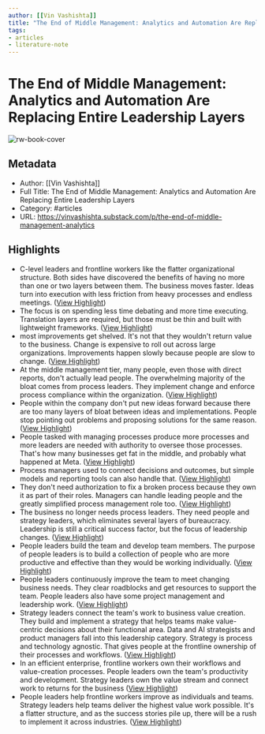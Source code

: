 ```yaml
---
author: [[Vin Vashishta]]
title: "The End of Middle Management: Analytics and Automation Are Replacing Entire Leadership Layers"
tags: 
- articles
- literature-note
---
```

# The End of Middle Management: Analytics and Automation Are Replacing Entire Leadership Layers

![rw-book-cover](https://substack-post-media.s3.amazonaws.com/public/images/7510c85b-e76c-429f-aa2d-b05e8409c161_1200x630.png)

## Metadata
- Author: [[Vin Vashishta]]
- Full Title: The End of Middle Management: Analytics and Automation Are Replacing Entire Leadership Layers
- Category: #articles
- URL: https://vinvashishta.substack.com/p/the-end-of-middle-management-analytics

## Highlights
- C-level leaders and frontline workers like the flatter organizational structure. Both sides have discovered the benefits of having no more than one or two layers between them. The business moves faster. Ideas turn into execution with less friction from heavy processes and endless meetings. ([View Highlight](https://read.readwise.io/read/01gvwrwhbpqx45x8khverp9hd2))
- The focus is on spending less time debating and more time executing. Translation layers are required, but those must be thin and built with lightweight frameworks. ([View Highlight](https://read.readwise.io/read/01gvwrx3htt13bcbq9kw5maebe))
- most improvements get shelved. It's not that they wouldn't return value to the business. Change is expensive to roll out across large organizations. Improvements happen slowly because people are slow to change. ([View Highlight](https://read.readwise.io/read/01gvwry98v56zn4wkwx3mrnapn))
- At the middle management tier, many people, even those with direct reports, don't actually lead people. The overwhelming majority of the bloat comes from process leaders. They implement change and enforce process compliance within the organization. ([View Highlight](https://read.readwise.io/read/01gvwrzhbpcjv4fa5d1ydd5akf))
- People within the company don't put new ideas forward because there are too many layers of bloat between ideas and implementations. People stop pointing out problems and proposing solutions for the same reason. ([View Highlight](https://read.readwise.io/read/01gvws08aafgqtfz4v13fzj3r2))
- People tasked with managing processes produce more processes and more leaders are needed with authority to oversee those processes. That's how many businesses get fat in the middle, and probably what happened at Meta. ([View Highlight](https://read.readwise.io/read/01gvws0sk4hrggkex13c0fzsec))
- Process managers used to connect decisions and outcomes, but simple models and reporting tools can also handle that. ([View Highlight](https://read.readwise.io/read/01gvws2c7ppp33z42sgh0mjdd8))
- They don't need authorization to fix a broken process because they own it as part of their roles. Managers can handle leading people and the greatly simplified process management role too. ([View Highlight](https://read.readwise.io/read/01gvws2pfjg5ha6h8d6z3rat19))
- The business no longer needs process leaders. They need people and strategy leaders, which eliminates several layers of bureaucracy. Leadership is still a critical success factor, but the focus of leadership changes. ([View Highlight](https://read.readwise.io/read/01gvws3d838y1bqc44knty9ta0))
- People leaders build the team and develop team members. The purpose of people leaders is to build a collection of people who are more productive and effective than they would be working individually. ([View Highlight](https://read.readwise.io/read/01gvws3k60s0sz97gx386fwpfv))
- People leaders continuously improve the team to meet changing business needs. They clear roadblocks and get resources to support the team. People leaders also have some project management and leadership work. ([View Highlight](https://read.readwise.io/read/01gvws3tttrb11z3bds8cq2g41))
- Strategy leaders connect the team's work to business value creation. They build and implement a strategy that helps teams make value-centric decisions about their functional area. Data and AI strategists and product managers fall into this leadership category. Strategy is process and technology agnostic. That gives people at the frontline ownership of their processes and workflows. ([View Highlight](https://read.readwise.io/read/01gvws4jx2nz534j4gm92hqfgz))
- In an efficient enterprise, frontline workers own their workflows and value-creation processes. People leaders own the team's productivity and development. Strategy leaders own the value stream and connect work to returns for the business ([View Highlight](https://read.readwise.io/read/01gvws54bnxdgemhzmy0hmcjsb))
- People leaders help frontline workers improve as individuals and teams. Strategy leaders help teams deliver the highest value work possible. It's a flatter structure, and as the success stories pile up, there will be a rush to implement it across industries. ([View Highlight](https://read.readwise.io/read/01gvwse169gznk2bqhah8j5kcc))
